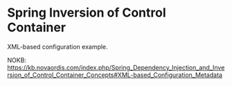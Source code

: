 # Spring Inversion of Control Container

XML-based configuration example.

NOKB: https://kb.novaordis.com/index.php/Spring_Dependency_Injection_and_Inversion_of_Control_Container_Concepts#XML-based_Configuration_Metadata
